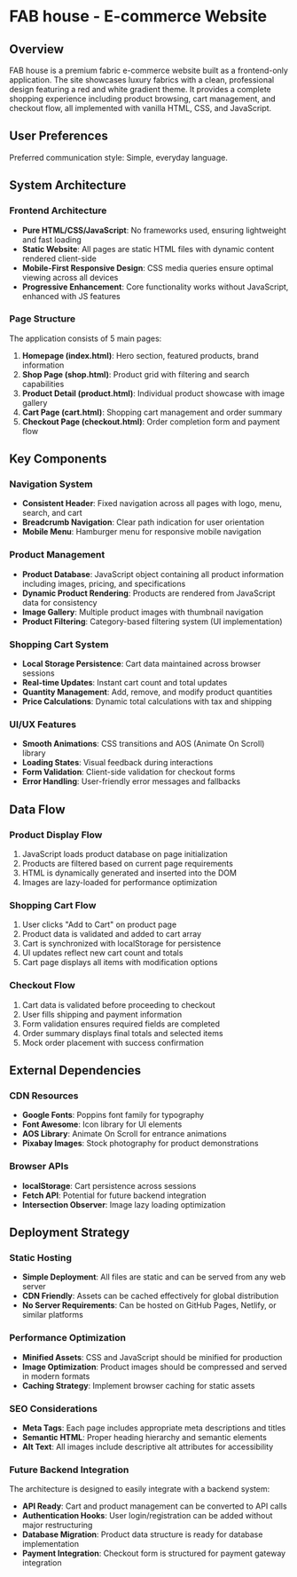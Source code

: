 # FAB house - E-commerce Website

## Overview

FAB house is a premium fabric e-commerce website built as a frontend-only application. The site showcases luxury fabrics with a clean, professional design featuring a red and white gradient theme. It provides a complete shopping experience including product browsing, cart management, and checkout flow, all implemented with vanilla HTML, CSS, and JavaScript.

## User Preferences

Preferred communication style: Simple, everyday language.

## System Architecture

### Frontend Architecture
- **Pure HTML/CSS/JavaScript**: No frameworks used, ensuring lightweight and fast loading
- **Static Website**: All pages are static HTML files with dynamic content rendered client-side
- **Mobile-First Responsive Design**: CSS media queries ensure optimal viewing across all devices
- **Progressive Enhancement**: Core functionality works without JavaScript, enhanced with JS features

### Page Structure
The application consists of 5 main pages:
1. **Homepage (index.html)**: Hero section, featured products, brand information
2. **Shop Page (shop.html)**: Product grid with filtering and search capabilities
3. **Product Detail (product.html)**: Individual product showcase with image gallery
4. **Cart Page (cart.html)**: Shopping cart management and order summary
5. **Checkout Page (checkout.html)**: Order completion form and payment flow

## Key Components

### Navigation System
- **Consistent Header**: Fixed navigation across all pages with logo, menu, search, and cart
- **Breadcrumb Navigation**: Clear path indication for user orientation
- **Mobile Menu**: Hamburger menu for responsive mobile navigation

### Product Management
- **Product Database**: JavaScript object containing all product information including images, pricing, and specifications
- **Dynamic Product Rendering**: Products are rendered from JavaScript data for consistency
- **Image Gallery**: Multiple product images with thumbnail navigation
- **Product Filtering**: Category-based filtering system (UI implementation)

### Shopping Cart System
- **Local Storage Persistence**: Cart data maintained across browser sessions
- **Real-time Updates**: Instant cart count and total updates
- **Quantity Management**: Add, remove, and modify product quantities
- **Price Calculations**: Dynamic total calculations with tax and shipping

### UI/UX Features
- **Smooth Animations**: CSS transitions and AOS (Animate On Scroll) library
- **Loading States**: Visual feedback during interactions
- **Form Validation**: Client-side validation for checkout forms
- **Error Handling**: User-friendly error messages and fallbacks

## Data Flow

### Product Display Flow
1. JavaScript loads product database on page initialization
2. Products are filtered based on current page requirements
3. HTML is dynamically generated and inserted into the DOM
4. Images are lazy-loaded for performance optimization

### Shopping Cart Flow
1. User clicks "Add to Cart" on product page
2. Product data is validated and added to cart array
3. Cart is synchronized with localStorage for persistence
4. UI updates reflect new cart count and totals
5. Cart page displays all items with modification options

### Checkout Flow
1. Cart data is validated before proceeding to checkout
2. User fills shipping and payment information
3. Form validation ensures required fields are completed
4. Order summary displays final totals and selected items
5. Mock order placement with success confirmation

## External Dependencies

### CDN Resources
- **Google Fonts**: Poppins font family for typography
- **Font Awesome**: Icon library for UI elements
- **AOS Library**: Animate On Scroll for entrance animations
- **Pixabay Images**: Stock photography for product demonstrations

### Browser APIs
- **localStorage**: Cart persistence across sessions
- **Fetch API**: Potential for future backend integration
- **Intersection Observer**: Image lazy loading optimization

## Deployment Strategy

### Static Hosting
- **Simple Deployment**: All files are static and can be served from any web server
- **CDN Friendly**: Assets can be cached effectively for global distribution
- **No Server Requirements**: Can be hosted on GitHub Pages, Netlify, or similar platforms

### Performance Optimization
- **Minified Assets**: CSS and JavaScript should be minified for production
- **Image Optimization**: Product images should be compressed and served in modern formats
- **Caching Strategy**: Implement browser caching for static assets

### SEO Considerations
- **Meta Tags**: Each page includes appropriate meta descriptions and titles
- **Semantic HTML**: Proper heading hierarchy and semantic elements
- **Alt Text**: All images include descriptive alt attributes for accessibility

### Future Backend Integration
The architecture is designed to easily integrate with a backend system:
- **API Ready**: Cart and product management can be converted to API calls
- **Authentication Hooks**: User login/registration can be added without major restructuring
- **Database Migration**: Product data structure is ready for database implementation
- **Payment Integration**: Checkout form is structured for payment gateway integration
